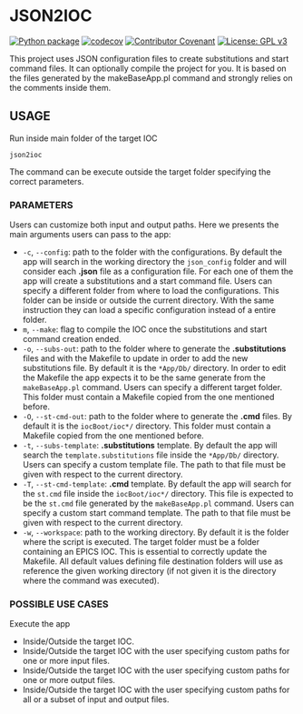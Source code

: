 # JSON2IOC

[![Python package](https://github.com/giosava94/json2ioc/actions/workflows/python-package.yaml/badge.svg)](https://github.com/giosava94/json2ioc/actions/workflows/python-package.yaml)
[![codecov](https://codecov.io/gh/giosava94/json2ioc/branch/main/graph/badge.svg?token=CE78G2GJX0)](https://codecov.io/gh/giosava94/json2ioc)
[![Contributor Covenant](https://img.shields.io/badge/Contributor%20Covenant-2.0-4baaaa.svg)](code_of_conduct.md)
[![License: GPL v3](https://img.shields.io/badge/License-GPLv3-blue.svg)](https://www.gnu.org/licenses/gpl-3.0)

This project uses JSON configuration files to create substitutions and start command files. It can optionally compile the project for you.
It is based on the files generated by the makeBaseApp.pl command and strongly relies on the comments inside them.

## USAGE

Run inside main folder of the target IOC

```
json2ioc
```

The command can be execute outside the target folder specifying the correct parameters.

### PARAMETERS

Users can customize both input and output paths. Here we presents the main arguments users can pass to the app:

- `-c`, `--config`: path to the folder with the configurations. By default the app will search in the working directory the `json_config` folder and will consider each **.json** file as a configuration file. For each one of them the app will create a substitutions and a start command file. Users can specify a different folder from where to load the configurations. This folder can be inside or outside the current directory. With the same instruction they can load a specific configuration instead of a entire folder.
- `m`, `--make`: flag to compile the IOC once the substitutions and start command creation ended.
- `-o`, `--subs-out`: path to the folder where to generate the **.substitutions** files and with the Makefile to update in order to add the new substitutions file. By default it is the `*App/Db/` directory. In order to edit the Makefile the app expects it to be the same generate from the `makeBaseApp.pl` command. Users can specify a different target folder. This folder must contain a Makefile copied from the one mentioned before.
- `-O`, `--st-cmd-out`: path to the folder where to generate the **.cmd** files. By default it is the `iocBoot/ioc*/` directory. This folder must contain a Makefile copied from the one mentioned before.
- `-t`, `--subs-template`: **.substitutions** template. By default the app will search the `template.substitutions` file inside the `*App/Db/` directory. Users can specify a custom template file. The path to that file must be given with respect to the current directory.
- `-T`, `--st-cmd-template`: **.cmd** template. By default the app will search for the `st.cmd` file inside the `iocBoot/ioc*/` directory. This file is expected to be the `st.cmd` file generated by the `makeBaseApp.pl` command. Users can specify a custom start command template. The path to that file must be given with respect to the current directory.
- `-w`, `--workspace`: path to the working directory. By default it is the folder where the script is executed. The target folder must be a folder containing an EPICS IOC. This is essential to correctly update the Makefile. All default values defining file destination folders will use as reference the given working directory (if not given it is the directory where the command was executed).

### POSSIBLE USE CASES

Execute the app

- Inside/Outside the target IOC.
- Inside/Outside the target IOC with the user specifying custom paths for one or more input files.
- Inside/Outside the target IOC with the user specifying custom paths for one or more output files.
- Inside/Outside the target IOC with the user specifying custom paths for all or a subset of input and output files.

